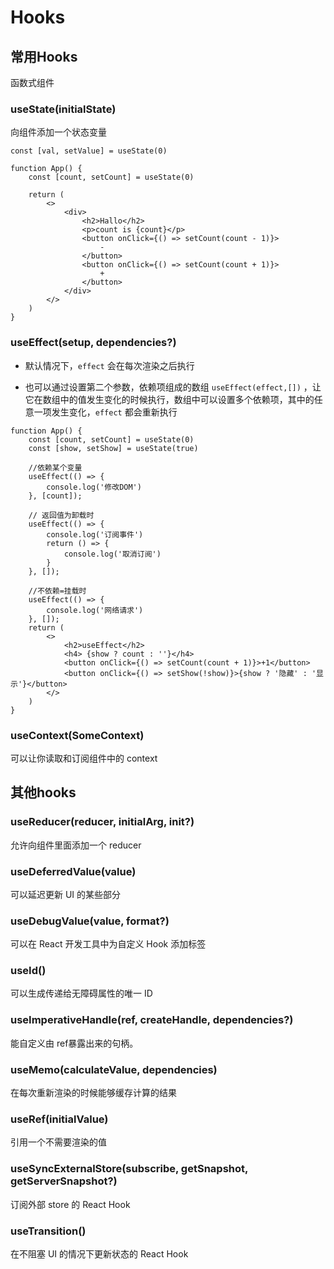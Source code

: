 # Hooks

## 常用Hooks

函数式组件

### useState(initialState)

向组件添加一个状态变量

`const [val, setValue] = useState(0)`

```react
function App() {
    const [count, setCount] = useState(0)
    
    return (
        <>
            <div>
                <h2>Hallo</h2>
                <p>count is {count}</p>
                <button onClick={() => setCount(count - 1)}>
                    -
                </button>
                <button onClick={() => setCount(count + 1)}>
                    +
                </button>
            </div>
        </>
    )
}
```

### useEffect(setup, dependencies?)

- 默认情况下，`effect` 会在每次渲染之后执行

- 也可以通过设置第二个参数，依赖项组成的数组 `useEffect(effect,[])` ，让它在数组中的值发生变化的时候执行，数组中可以设置多个依赖项，其中的任意一项发生变化，`effect` 都会重新执行

```react
function App() {
    const [count, setCount] = useState(0)
    const [show, setShow] = useState(true)

    //依赖某个变量
    useEffect(() => {
        console.log('修改DOM')
    }, [count]);

    // 返回值为卸载时
    useEffect(() => {
        console.log('订阅事件')
        return () => {
            console.log('取消订阅')
        }
    }, []);

    //不依赖=挂载时
    useEffect(() => {
        console.log('网络请求')
    }, []);
    return (
        <>
            <h2>useEffect</h2>
            <h4> {show ? count : ''}</h4>
            <button onClick={() => setCount(count + 1)}>+1</button>
            <button onClick={() => setShow(!show)}>{show ? '隐藏' : '显示'}</button>
        </>
    )
}
```

### useContext(SomeContext)

可以让你读取和订阅组件中的 context

## 其他hooks

### useReducer(reducer, initialArg, init?)

允许向组件里面添加一个 reducer

### useDeferredValue(value)

可以延迟更新 UI 的某些部分

### useDebugValue(value, format?)

可以在 React 开发工具中为自定义 Hook 添加标签

### useId()

可以生成传递给无障碍属性的唯一 ID

### useImperativeHandle(ref, createHandle, dependencies?)

能自定义由 ref暴露出来的句柄。

###  useMemo(calculateValue, dependencies)

在每次重新渲染的时候能够缓存计算的结果

### useRef(initialValue)

引用一个不需要渲染的值

### useSyncExternalStore(subscribe, getSnapshot, getServerSnapshot?)

订阅外部 store 的 React Hook

### useTransition()

在不阻塞 UI 的情况下更新状态的 React Hook
